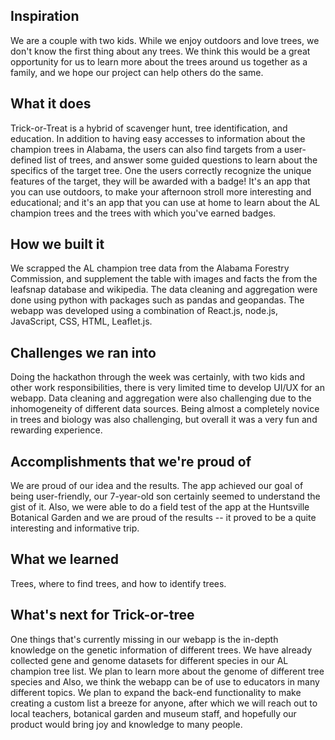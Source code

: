 ## Inspiration
We are a couple with two kids. While we enjoy outdoors and love trees, we don't know the first thing about any trees. 
We think this would be a great opportunity for us to learn more about the trees around us together as a family, 
and we hope our project can help others do the same. 

## What it does
Trick-or-Treat is a hybrid of scavenger hunt, tree identification, and education. 
In addition to having easy accesses to information about the champion trees in Alabama, 
the users can also find targets from a user-defined list of trees, 
and answer some guided questions to learn about the specifics of the target tree. 
One the users correctly recognize the unique features of the target, they will be awarded with a badge!
It's an app that you can use outdoors, to make your afternoon stroll more interesting and educational;
and it's an app that you can use at home to learn about the AL champion trees and the trees with which you've earned badges. 

## How we built it
We scrapped the AL champion tree data from the Alabama Forestry Commission, and supplement the table with images and facts the from the leafsnap database and wikipedia. 
The data cleaning and aggregation were done using python with packages such as pandas and geopandas. The webapp was developed using a combination of React.js, node.js, JavaScript, CSS, HTML, Leaflet.js.

## Challenges we ran into
Doing the hackathon through the week was certainly, 
with two kids and other work responsibilities, 
there is very limited time to develop UI/UX for an webapp. 
Data cleaning and aggregation were also challenging due to the inhomogeneity of different data sources.
Being almost a completely novice in trees and biology was also challenging, but overall it was a very fun and rewarding experience.


## Accomplishments that we're proud of
We are proud of our idea and the results. 
The app achieved our goal of being user-friendly, our 7-year-old son certainly seemed to understand the gist of it.
Also, we were able to do a field test of the app at the Huntsville Botanical Garden 
and we are proud of the results -- it proved to be a quite interesting and informative trip.

## What we learned
Trees, where to find trees, and how to identify trees. 

## What's next for Trick-or-tree
One things that's currently missing in our webapp is the in-depth knowledge on the genetic information of different trees. 
We have already collected gene and genome datasets for different species in our AL champion tree list. 
We plan to learn more about the genome of different tree species and 
Also, we think the webapp can be of use to educators in many different topics. 
We plan to expand the back-end functionality to make creating a custom list a breeze for anyone,
after which we will reach out to local teachers, botanical garden and museum staff, and hopefully our product would bring joy and knowledge to many people. 
